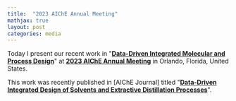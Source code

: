 ```yaml
---
title:  "2023 AIChE Annual Meeting"
mathjax: true
layout: post
categories: media
---
```


Today I present our recent work in "**[Data-Driven Integrated Molecular and Process Design](https://aiche.confex.com/aiche/2023/meetingapp.cgi/Paper/663111)**" at **[2023 AIChE Annual Meeting](https://www.aiche.org/conferences/aiche-annual-meeting/2023)** in Orlando, Florida, United States.

This work was recently published in [AIChE Journal] titled "**[Data-Driven Integrated Design of Solvents and Extractive Distillation Processes](https://doi.org/10.1002/aic.18236)**".

